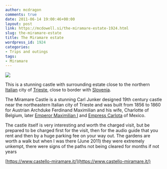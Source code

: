 ```yaml
---
author: mcdragon
comments: true
date: 2011-06-14 19:00:46+00:00
layout: post
link: https://mcdowell.si/the-miramare-estate-1924.html
slug: the-miramare-estate
title: The Miramare estate
wordpress_id: 1924
categories:
- Trips and outings
tags:
- Miramare
---
```


![](https://img.mcdowell.si/2011/06/miramare-1.jpg)

This is a stunning castle with surrounding estate close to the northern [Italian](https://en.wikipedia.org/wiki/Italy) city of [Trieste](https://en.wikipedia.org/wiki/Trieste), close to border with [Slovenia](https://en.wikipedia.org/wiki/Slovenia).

The Miramare Castle is a stunning Carl Junker designed 19th century castle near the northeastern Italian city of Trieste and was built from 1856 to 1860 for Austrian Archduke Ferdinand Maximilian and his wife, Charlotte of Belgium, later [Emperor Maximilian I](https://en.wikipedia.org/wiki/Maximilian_I_of_Mexico) and [Empress Carlota](https://en.wikipedia.org/wiki/Charlotte_of_Belgium) of Mexico.

The castle itself is very interesting and worth the charged visit, but be prepared to be charged first for the visit, then for the audio guide that you rent and then by a huge parking fee on your way out. The gardens are worth a walk but when I was there (June 2011) they were extremely unkempt, there were signs of the paths not being cleared for months if not years

[https://www.castello-miramare.it/](https://www.castello-miramare.it/)
